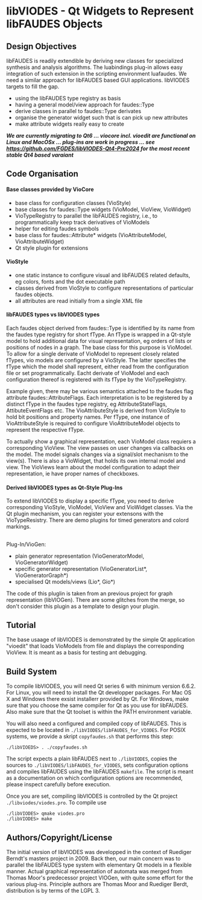 # libVIODES - Qt Widgets to Represent libFAUDES Objects


## Design Objectives


libFAUDES is readily extendible by deriving new classes for specialized
synthesis and analysis algorithms. The luabindings plug-in allows easy
integration of such extension in the scripting environment luafaudes.
We need a similar approach for libFAUDES based GUI applications. libVIODES
targets to fill the gap.

- using the libFAUDES type registry as basis
- having a general model/view approach for faudes::Type
- derive classes in parallel to faudes::Type derivates
- organise the generator widget such that is can pick up
  new attributes
- make attribute widgets really easy to create

***We are currently migrating to Qt6 ... viocore incl. vioedit are functional on Linux and MacOSx ... plug-ins are work in progress ... see https://github.com/FGDES/libVIODES-Qt4-Pre2024 for the most recent stable Qt4 based varaiant***

## Code Organisation

#### Base classes provided by VioCore  

* base class for configuration classes (VioStyle)
* base classes for faudes::Type widgets (VioModel, VioView, VioWidget)
* VioTypeRegistry to parallel the libFAUDES registry, i.e., to programmatically keep track derivatives of VioModels 
* helper for editing faudes symbols 
* base class for faudes::Attribute* widgets (VioAttributeModel, VioAttributeWidget)
* Qt style plugin for extensions


#### VioStyle

* one static instance to configure visual and libFAUDES related defaults, eg
colors, fonts and the dot executable path
* classes derived from VioStyle to configure representations of particular faudes objects.
* all attributes are read initially from a single XML file

#### libFAUDES types vs libVIODES types

Each faudes object derived from faudes::Type is identified by its name from the faudes type registry for short fType. An fType is wrapped in a Qt-style model to hold additional
data for visual representation, eg orders of lists or positions of nodes in a graph. 
The base class for this purpose is VioModel. To allow for a single derivate of VioModel 
to represent closely related fTypes, vio models are configured by a VioStyle. The latter 
specifies the fType which the model shall represent, either read from the configuration 
file or set programmatically. Eacht derivate of VioModel and each configuration thereof 
is registered with its fType by the VioTypeRegistry.

Example given, there may be various semantics attached to the faudes flag attribute 
faudes::AttributeFlags. Each interpretation is to be registered by a distinct fType in 
the faudes type registry, eg AttributeStateFlags, AttibuteEventFlags etc. The VioAttributeStyle 
is derived from VioStyle to hold bit positions and property names. Per fType, one instance
of VioAttributeStyle is required to configure VioAttributeModel objects to represent
the respective fType.

To actually show a graphical representation, each VioModel class requiers a corresponding
VioView. The view passes on user changes via callbacks on the model. The model signals
changes via a signal/slot mechanism to the view(s). There is also a VioWidget, that
holds its own internal model and view. The VioViews learn about the model configuration
to adapt their representation, ie have proper names of checkboxes.

#### Derived libVIODES types as Qt-Style Plug-Ins

To extend libVIODES to display a specific fType, you need to derive corresponding
VioStyle, VioModel, VioView and VioWidget classes. Via the Qt plugin mechanism, 
you can register your extensons with the VioTypeResistry. There are
demo plugins for timed generators and colord markings.


##
Plug-In/VioGen:

* plain generator representation (VioGeneratorModel, VioGeneratorWidget)
* specific generator representation (VioGeneratorList*, VioGeneratorGraph*)
* specialised Qt models/views (Lio*, Gio*)

The code of this pluglin is taken from an previous project for graph
representation (libVIOGen). There are some glitches from the merge, so don't consider this plugin as a template to design your plugin.


## Tutorial

The base usaage of libVIODES is demonstrated by the simple Qt application "vioedit" that loads VioModels
from file and displays the corresponding VioView. It is meant as a basis
for testing ant debugging.


## Build System

To compile libVIODES, you will need Qt series 6 with minimum version 6.6.2. For Linux, you will need to install the Qt developper packages. For Mac OS X and Windows there exsist installerr provided by Qt. For Windows, make sure that you choose the same compiler for Qt as you use for libFAUDES. Also make sure that the Qt toolset is within the PATH environment variable. 

You will also need a configured and compiled copy of libFAUDES. This
is expected to be located in `./libVIODES/libFAUDES_for_VIODES`. For POSIX systems, we provide a skript `copyfaudes.sh` that performs this step:

    ./libVIOEDS> . ./copyfaudes.sh

The script expects a plain libFAUDES next to `./libVIODES`, copies the sources to `./libVIODES/libFAUDES_for_VIODES`, sets configuration options and compiles libFAUDES using the libFAUDES `makefile`. The script is meant as a documentation on which configuration options are recommended, please inspect carefully before execution.  

Once you are set, 
compiling libVIODES is controlled by the Qt project `./libviodes/viodes.pro`. 
To compile use

    ./libVIODES> qmake viodes.pro
    ./libVIODES> make


## Authors/Copyright/License

The initial version of libVIODES was developped in the context of Ruediger Berndt's
masters project in 2009. Back then, our main concern was to parallel the libFAUDES type system with elementary Qt models in a flexible manner. Actual graphical representation of automata was merged from Thomas Moor's predecessor project VIOGen, with quite some effort for the various plug-ins. Principle authors are Thomas Moor and Ruediger Berdt, distribution is by terms of the LGPL 3.
